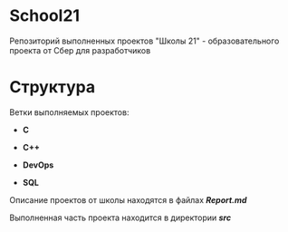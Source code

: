 # School21
Репозиторий выполненных проектов "Школы 21" - образовательного проекта от Сбер для разработчиков

# Структура

Ветки выполняемых проектов:

- **С**

- **С++**

- **DevOps**

- **SQL**

Описание проектов от школы находятся в файлах ***Report.md***

Выполненная часть проекта находится в директории ***src***
